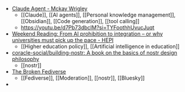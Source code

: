 - [Claude Agent - Mckay Wrigley](https://mckaywrigley.substack.com/p/claude-agent)
	- [[Claude]], [[AI agents]], [[Personal knowledge management]], [[Obsidian]], [[Code generation]], [[tool calling]]
	- https://youtu.be/d7Pb73dbcIM?si=TYFoothhUvucJuqt
- [Weekend Reading: From AI prohibition to integration – or why universities must pick up the pace - HEPI](https://www.hepi.ac.uk/2025/07/26/weekend-reading-from-ai-prohibition-to-integration-or-why-universities-must-pick-up-the-pace/)
	- [[Higher education policy]], [[Artificial intelligence in education]]
- [coracle-social/building-nostr: A book on the basics of nostr design philosophy](https://github.com/coracle-social/building-nostr)
	- [[nostr]]
- [The Broken Fediverse](https://battlepenguin.com/tech/the-broken-fediverse/)
	- [[Fediverse]], [[Moderation]], [[nostr]], [[Bluesky]]
-